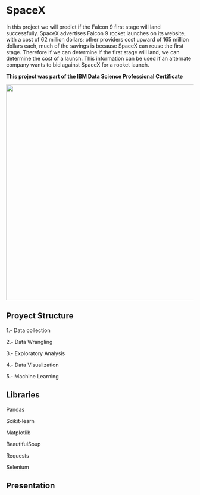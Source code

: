 # SpaceX

In this project we will predict if the Falcon 9 first stage will land successfully. SpaceX advertises Falcon 9 rocket launches on its website, with a cost of 62 million dollars; other providers cost upward of 165 million dollars each, much of the savings is because SpaceX can reuse the first stage. Therefore if we can determine if the first stage will land, we can determine the cost of a launch. This information can be used if an alternate company wants to bid against SpaceX for a rocket launch.

**This project was part of the IBM Data Science Professional Certificate**

<div align="center"><img src="https://github.com/ferdal137/SpaceX/blob/main/Templates/SpaceX.png?raw=true" width="1100" height="580" /></div>

## Proyect Structure

1.- Data collection

2.- Data Wrangling

3.- Exploratory Analysis

4.- Data Visualization

5.- Machine Learning

## Libraries

Pandas

Scikit-learn

Matplotlib

BeautifulSoup

Requests

Selenium

## Presentation

